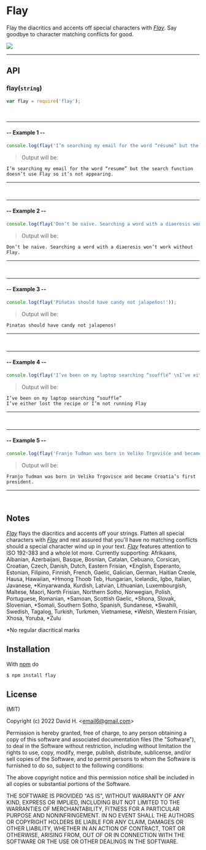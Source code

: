 # Flay
Flay the diacritics and accents off special characters with [_Flay_](https://www.npmjs.com/package/flay). Say goodbye to character matching conflicts for good.

<img src="https://user-images.githubusercontent.com/45696445/164787538-576b9268-78a0-4b21-8e72-fb088aeeaf2e.gif">

_________________________
## API
### flay(`string`)
```js
var flay = require('flay');
```
&nbsp;
_________________________
#### -- Example 1 --
```js
console.log(flay('I’m searching my email for the word “résumé” but the search function doesn’t use Flay so it’s not appearing.'));
```
> Output will be:
```
I’m searching my email for the word “resume” but the search function doesn’t use Flay so it’s not appearing.
```
_________________________
&nbsp;
&nbsp;
_________________________
#### -- Example 2 --
```js
console.log(flay('Don’t be naïve. Searching a word with a diaeresis won’t work without Flay.'));
```
> Output will be:
```
Don’t be naive. Searching a word with a diaeresis won’t work without Flay.
```
_________________________
&nbsp;
&nbsp;
_________________________
#### -- Example 3 --
```js
console.log(flay('Piñatas should have candy not jalapeños!'));
```
> Output will be:
```
Pinatas should have candy not jalapenos!
```
_________________________
&nbsp;
&nbsp;
_________________________
#### -- Example 4 --
```js
console.log(flay('I’ve been on my laptop searching “soufflé” \nI’ve either lost the recipe or I’m not running Flay'));
```
> Output will be:
```
I’ve been on my laptop searching “souffle”
I’ve either lost the recipe or I’m not running Flay
```
_________________________
&nbsp;
&nbsp;
_________________________
#### -- Example 5 --
```js
console.log(flay('Franjo Tuđman was born in Veliko Trgovišće and became Croatia’s first president.'));
```
> Output will be:
```
Franjo Tudman was born in Veliko Trgovisce and became Croatia’s first president.
```
_________________________
&nbsp;
## Notes
[_Flay_](https://www.npmjs.com/package/flay) flays the diacritics and accents off your strings. Flatten all special characters with [_Flay_](https://www.npmjs.com/package/flay) and rest assured that you'll have no matching conflicts should a special character wind up in your text. [_Flay_](https://www.npmjs.com/package/flay) features attention to ISO 192-383 and a whole lot more. Currently supporting: Afrikaans, Albanian, Azerbaijani, Basque, Bosnian, Catalan, Cebuano, Corsican, Croatian, Czech, Danish, Dutch, Eastern Frisian, \*English, Esperanto, Estonian, Filipino, Finnish, French, Gaelic, Galician, German, Haitian Creole, Hausa, Hawaiian, \*Hmong Thoob Teb, Hungarian, Icelandic, Igbo, Italian, Javanese, \*Kinyarwanda, Kurdish, Latvian, Lithuanian, Luxembourgish, Maltese, Maori, North Frisian, Northern Sotho, Norwegian, Polish, Portuguese, Romanian, \*Samoan, Scottish Gaelic, \*Shona, Slovak, Slovenian, \*Somali, Southern Sotho, Spanish, Sundanese, \*Swahili, Swedish, Tagalog, Turkish, Turkmen, Vietnamese, \*Welsh, Western Frisian, Xhosa, Yoruba, \*Zulu

\*No regular diacritical marks

## Installation
With [npm](http://npmjs.org) do
```bash
$ npm install flay
```

## License
(MIT)

Copyright (c) 2022 David H. &lt;email6@gmail.com&gt;

Permission is hereby granted, free of charge, to any person obtaining a copy of this software and associated documentation files (the "Software"), to deal in the Software without restriction, including without limitation the rights to use, copy, modify, merge, publish, distribute, sublicense, and/or sell copies of the Software, and to permit persons to whom the Software is furnished to do so, subject to the following conditions:

The above copyright notice and this permission notice shall be included in all copies or substantial portions of the Software.

THE SOFTWARE IS PROVIDED "AS IS", WITHOUT WARRANTY OF ANY KIND, EXPRESS OR IMPLIED, INCLUDING BUT NOT LIMITED TO THE WARRANTIES OF MERCHANTABILITY, FITNESS FOR A PARTICULAR PURPOSE AND NONINFRINGEMENT. IN NO EVENT SHALL THE AUTHORS OR COPYRIGHT HOLDERS BE LIABLE FOR ANY CLAIM, DAMAGES OR OTHER LIABILITY, WHETHER IN AN ACTION OF CONTRACT, TORT OR OTHERWISE, ARISING FROM, OUT OF OR IN CONNECTION WITH THE SOFTWARE OR THE USE OR OTHER DEALINGS IN THE SOFTWARE.
